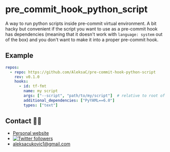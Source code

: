 # pre_commit_hook_python_script

A way to run python scripts inside pre-commit virtual environment. A bit hacky
but convenient if the script you want to use as a pre-commit hook has dependencies
(meaning that it doesn't work with `language: system` out of the box) and you
don't want to make it into a proper pre-commit hook.

## Example

```yaml
repos:
  - repo: https://github.com/AleksaC/pre-commit-hook-python-script
    rev: v0.1.0
    hooks:
      - id: tf-fmt
        name: my script
        args: ["--script", "path/to/my/script"]  # relative to root of the repo
        additional_dependencies: ["PyYAML==6.0"]
        types: ["text"]
```


## Contact 🙋‍♂️
- [Personal website](https://aleksac.me)
- <a target="_blank" href="http://twitter.com/aleksa_c_"><img alt='Twitter followers' src="https://img.shields.io/twitter/follow/aleksa_c_.svg?style=social"></a>
- aleksacukovic1@gmail.com
